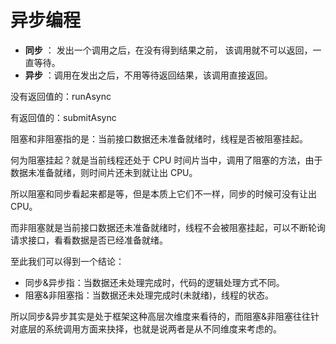 # 异步编程



- **同步** ： 发出一个调用之后，在没有得到结果之前， 该调用就不可以返回，一直等待。
- **异步** ：调用在发出之后，不用等待返回结果，该调用直接返回。



没有返回值的：runAsync

有返回值的：submitAsync



阻塞和非阻塞指的是：当前接口数据还未准备就绪时，线程是否被阻塞挂起。

何为阻塞挂起？就是当前线程还处于 CPU 时间片当中，调用了阻塞的方法，由于数据未准备就绪，则时间片还未到就让出 CPU。

所以阻塞和同步看起来都是等，但是本质上它们不一样，同步的时候可没有让出 CPU。

而非阻塞就是当前接口数据还未准备就绪时，线程不会被阻塞挂起，可以不断轮询请求接口，看看数据是否已经准备就绪。

至此我们可以得到一个结论：

- 同步&异步指：当数据还未处理完成时，代码的逻辑处理方式不同。
- 阻塞&非阻塞指：当数据还未处理完成时(未就绪)，线程的状态。

所以同步&异步其实是处于框架这种高层次维度来看待的，而阻塞&非阻塞往往针对底层的系统调用方面来抉择，也就是说两者是从不同维度来考虑的。
